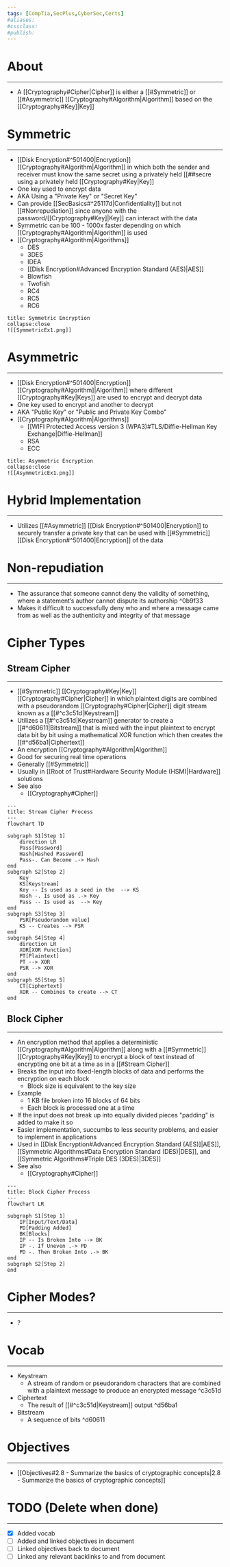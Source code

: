 ```yaml
---
tags: [CompTia,SecPlus,CyberSec,Certs]
#aliases:
#cssclass:
#publish:
---
```


# About
---
- A [[Cryptography#Cipher|Cipher]] is either a [[#Symmetric]] or [[#Asymmetric]] [[Cryptography#Algorithm|Algorithm]] based on the [[Cryptography#Key]|Key]]

# Symmetric
---
- [[Disk Encryption#^501400|Encryption]] [[Cryptography#Algorithm|Algorithm]] in which both the sender and receiver must know the same secret using a privately held [[##secre using a privately held [[Cryptography#Key|Key]]
- One key used to encrypt data
- AKA Using a "Private Key" or "Secret Key"
- Can provide [[SecBasics#^25117d|Confidentiality]] but not [[#Nonrepudiation]] since anyone with the password/[[Cryptography#Key]|Key]] can interact with the data
- Symmetric can be 100 - 1000x faster depending on which [[Cryptography#Algorithm|Algorithm]] is used
- [[Cryptography#Algorithm|Algorithms]]
	- DES
	- 3DES
	- IDEA
	- [[Disk Encryption#Advanced Encryption Standard (AES)|AES]]
	- Blowfish
	- Twofish
	- RC4
	- RC5
	- RC6

```ad-example
title: Symmetric Encryption
collapse:close
![[SymmetricEx1.png]]
```

# Asymmetric
---
- [[Disk Encryption#^501400|Encryption]] [[Cryptography#Algorithm]|Algorithm]] where different [[Cryptography#Key|Keys]] are used to encrypt and decrypt data
- One key used to encrypt and another to decrypt
- AKA "Public Key" or "Public and Private Key Combo"
- [[Cryptography#Algorithm|Algorithms]]
	- [[WIFI Protected Access version 3 (WPA3)#TLS/Diffie-Hellman Key Exchange|Diffie-Hellman]]
	- RSA
	- ECC

```ad-example
title: Asymmetric Encryption
collapse:close
![[AsymmetricEx1.png]]
```

# Hybrid Implementation
---
- Utilizes [[#Asymmetric]] [[Disk Encryption#^501400|Encryption]] to securely transfer a private key that can be used with [[#Symmetric]] [[Disk Encryption#^501400|Encryption]] of the data

# Non-repudiation
---
- The assurance that someone cannot deny the validity of something, where a statement’s author cannot dispute its authorship ^0b9f33
- Makes it difficult to successfully deny who and where a message came from as well as the authenticity and integrity of that message

# Cipher Types

## Stream Cipher
---
- [[#Symmetric]] [[Cryptography#Key|Key]] [[Cryptography#Cipher|Cipher]] in which plaintext digits are combined with a pseudorandom [[Cryptography#Cipher|Cipher]] digit stream known as a [[#^c3c51d|Keystream]]
- Utilizes a [[#^c3c51d|Keystream]] generator to create a [[#^d60611|Bitstream]] that is mixed with the input plaintext to encrypt data bit by bit using a mathematical XOR function which then creates the [[#^d56ba1|Ciphertext]]
- An encryption [[Cryptography#Algorithm|Algorithm]]
- Good for securing real time operations
- Generally [[#Symmetric]]
- Usually in [[Root of Trust#Hardware Security Module (HSM)|Hardware]] solutions
- See also
	- [[Cryptography#Cipher]]

```mermaid
---
title: Stream Cipher Process
---
flowchart TD

subgraph S1[Step 1]
	direction LR
	Pass[Password]
	Hash[Hashed Password]
	Pass-. Can Become .-> Hash
end
subgraph S2[Step 2]
	Key
	KS[Keystream]
	Key -- Is used as a seed in the  --> KS
	Hash -. Is used as .-> Key
	Pass -- Is used as  --> Key
end
subgraph S3[Step 3]
	PSR[Pseudorandom value]
	KS -- Creates --> PSR
end
subgraph S4[Step 4]
	direction LR
	XOR[XOR Function]
	PT[Plaintext]
	PT --> XOR
	PSR --> XOR
end
subgraph S5[Step 5]
	CT[Ciphertext]
	XOR -- Combines to create --> CT
end

```

## Block Cipher
---
- An encryption method that applies a deterministic [[Cryptography#Algorithm|Algorithm]] along with a [[#Symmetric]] [[Cryptography#Key|Key]] to encrypt a block of text instead of encrypting one bit at a time as in a [[#Stream Cipher]]
- Breaks the input into fixed-length blocks of data and performs the encryption on each block
	- Block size is equivalent to the key size
- Example
	- 1 KB file broken into 16 blocks of 64 bits
	- Each block is processed one at a time
- If the input does not break up into equally divided pieces "padding" is added to make it so
- Easier implementation, succumbs to less security problems, and easier to implement in applications
- Used in [[Disk Encryption#Advanced Encryption Standard (AES)]|AES]], [[Symmetric Algorithms#Data Encryption Standard (DES)|DES]], and [[Symmetric Algorithms#Triple DES (3DES)|3DES]]
- See also
	- [[Cryptography#Cipher]]

```mermaid
---
title: Block Cipher Process
---
flowchart LR

subgraph S1[Step 1]
	IP[Input/Text/Data]
	PD[Padding Added]
	BK[Blocks]
	IP -- Is Broken Into --> BK
	IP -. If Uneven .-> PD
	PD -. Then Broken Into .-> BK
end
subgraph S2[Step 2]
end
```


# Cipher Modes?
---
- ?

# Vocab
---
- Keystream
	- A stream of random or pseudorandom characters that are combined with a plaintext message to produce an encrypted message ^c3c51d
- Ciphertext
	- The result of [[#^c3c51d|Keystream]] output ^d56ba1
- Bitstream
	- A sequence of bits ^d60611

# Objectives
---
- [[Objectives#2.8 - Summarize the basics of cryptographic concepts|2.8 - Summarize the basics of cryptographic concepts]]

# TODO (Delete when done)
---
- [x] Added vocab
- [ ] Added and linked objectives in document
- [ ] Linked objectives back to document
- [ ] Linked any relevant backlinks to and from document